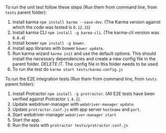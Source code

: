 To run the unit test follow these steps (Run them from command line, from `tests` parent folder):

 1. Install karma `npm install karma --save-dev`. (The Karma version against which the code was tested is `0.12.31`)
 2. Install karma CLI `npm install -g karma-cli`. (The karma-cli version was `0.0.4`)
 3. Install bower `npm install -g bower`.
 4. Install app libraries with bower `bower update`.
 5. Run karma wizard `karma init` and use the default options. This should install the necessary dependencies and create a new config file in the parent folder. *DELETE IT*. The config file in this folder needs to be used.
 6. To run the test do `karma start tests/karma.config.js`
 
To run the E2E integration tests (Run them from command line, from `tests` parent folder):
 1. Install Protractor `npm install -g protractor`. (All E2E tests have been verified against Protractor `1.6.1`).
 2. Update webdriver-manager with `webdriver-manager update`.
 3. Update `protractor.conf.js` with app server `hostname` and `port`.
 4. Start webdriver-manager `webdriver-manager start`
 5. Start the app.
 6. Run the tests with `protractor tests/protractor.conf.js`
 
